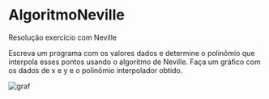 # AlgoritmoNeville
Resolução exercício com Neville

Escreva um programa com os valores dados e determine o polinômio que interpola esses pontos usando o algoritmo de Neville. Faça um gráfico com os dados de x e y e o polinômio interpolador obtido.

![graf](https://user-images.githubusercontent.com/59586689/120115797-d2567c00-c15b-11eb-9040-e63ec6193406.png)
